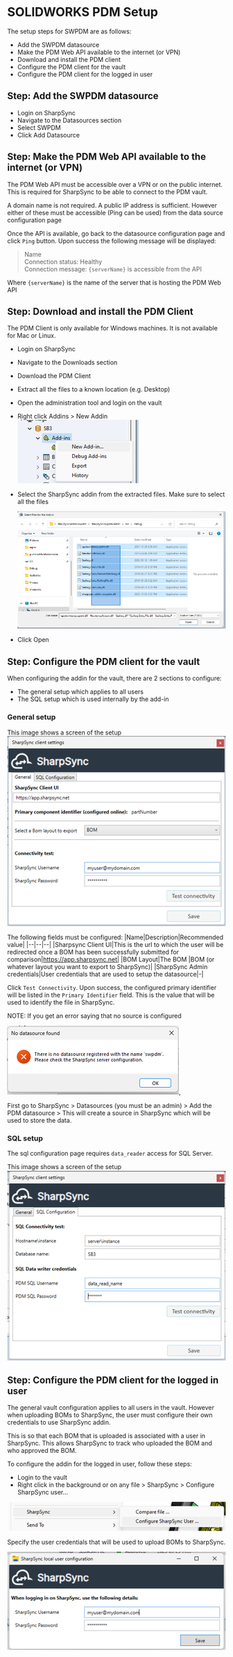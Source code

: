 # SOLIDWORKS PDM Setup

The setup steps for SWPDM are as follows:
* Add the SWPDM datasource
* Make the PDM Web API available to the internet (or VPN)
* Download and install the PDM client
* Configure the PDM client for the vault
* Configure the PDM client for the logged in user

## Step: Add the SWPDM datasource

* Login on SharpSync
* Navigate to the Datasources section
* Select SWPDM 
* Click Add Datasource

## Step: Make the PDM Web API available to the internet (or VPN)
The PDM Web API must be accessible over a VPN or on the public internet. This is required for SharpSync to be able to connect to the PDM vault.

A domain name is not required. A public IP address is sufficient. However either of these must be accessible (Ping can be used) from the data source configuration page

Once the API is available, go back to the datasource configuration page and click `Ping` button. Upon success the following message will be displayed:
> Name   
> Connection status: Healthy  
> Connection message: `{serverName}` is accessible from the API

Where `{serverName}` is the name of the server that is hosting the PDM Web API

## Step: Download and install the PDM Client

The PDM Client is only available for Windows machines. It is not available for Mac or Linux.

* Login on SharpSync
* Navigate to the Downloads section
* Download the PDM Client
* Extract all the files to a known location (e.g. Desktop)
* Open the administration tool and login on the vault
* Right click Addins > New Addin  
 ![New Addin](../images/new-addin.png)
* Select the SharpSync addin from the extracted files. Make sure to select all the files  
  
  ![select all the dll files](../images/select-all-files.png) 
* Click Open

## Step: Configure the PDM client for the vault

When configuring the addin for the vault, there are 2 sections to configure:
* The general setup which applies to all users
* The SQL setup which is used internally by the add-in

### General setup
This image shows a screen of the setup ![general setup](../images/configure-addin-general.png) 

The following fields must be configured:
|Name|Description|Recommended value|
|--|--|--|
|Sharpsync Client UI|This is the url to which the user will be redirected once a BOM has been successfully submitted for comparison|https://app.sharpsync.net|
|BOM Layout|The BOM |BOM (or whatever layout you want to export to SharpSync)|
|SharpSync Admin credentials|User credentials that are used to setup the datasource|-|

Click `Test Connectivity`. Upon success, the configured primary identifier will be listed in the `Primary Identifier` field. This is the value that will be used to identify the file in SharpSync.

NOTE: If you get an error saying that no source is configured   

![no source is configure](../images/no-datasource-configured-when-testing-connect.png), 

First go to SharpSync > Datasources (you must be an admin) > Add the PDM datasource > This will create a source in SharpSync which will be used to store the data.

### SQL setup
The sql configuration page requires `data_reader` access for SQL Server. 

This image shows a screen of the setup ![sql setup](../images/configure-addin-sql.png)

## Step: Configure the PDM client for the logged in user

The general vault configuration applies to all users in the vault. However when uploading BOMs to SharpSync, the user must configure their own credentials to use SharpSync addin.

This is so that each BOM that is uploaded is associated with a user in SharpSync. This allows SharpSync to track who uploaded the BOM and who approved the BOM.

To configure the addin for the logged in user, follow these steps:
* Login to the vault
* Right click in the background or on any file > SharpSync > Configure SharpSync user...

![Configure SharpSync user](../images/configure-addin-user.png)

Specify the user credentials that will be used to upload BOMs to SharpSync.  

![Configure SharpSync user settings](../images/configure-addin-user-credentials.png)
